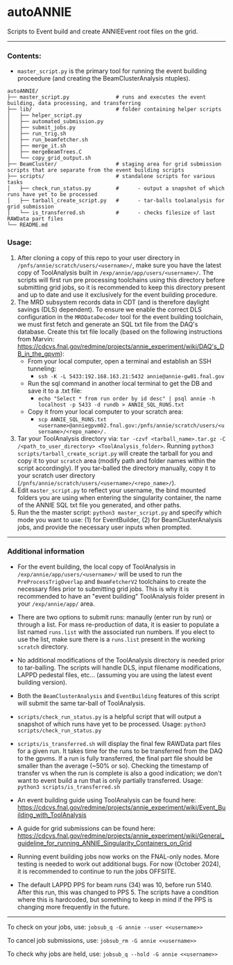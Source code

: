# autoANNIE

Scripts to Event build and create ANNIEEvent root files on the grid.

-----------------------

### Contents:

- `master_script.py` is the primary tool for running the event building proceedure (and creating the BeamClusterAnalysis ntuples).

```
autoANNIE/
├── master_script.py               # runs and executes the event building, data processing, and transferring
├── lib/                           # folder containing helper scripts
│   ├── helper_script.py
│   ├── automated_submission.py
│   ├── submit_jobs.py
│   ├── run_trig.sh
│   ├── run_beamfetcher.sh
│   ├── merge_it.sh
│   ├── mergeBeamTrees.C
│   └── copy_grid_output.sh
├── BeamCluster/                   # staging area for grid submission scripts that are separate from the event building scripts
├── scripts/                       # standalone scripts for various tasks
│   ├── check_run_status.py        #      - output a snapshot of which runs have yet to be processed
│   ├── tarball_create_script.py   #      - tar-balls toolanalysis for grid submission
│   └── is_transferred.sh          #      - checks filesize of last RAWData part files
└── README.md                      
```


### Usage:

1. After cloning a copy of this repo to your user directory in ```/pnfs/annie/scratch/users/<username>/```, make sure you have the latest copy of ToolAnalysis built in ```/exp/annie/app/users/<username>/```. The scripts will first run pre processing toolchains using this directory before submitting grid jobs, so it is recommended to keep this directory present and up to date and use it exclusively for the event building procedure. 
2. The MRD subsystem records data in CDT (and is therefore daylight savings (DLS) dependent). To ensure we enable the correct DLS configuration in the `MRDDataDecoder` tool for the event building toolchain, we must first fetch and generate an SQL txt file from the DAQ's database. Create this txt file locally (based on the following instructions from Marvin: https://cdcvs.fnal.gov/redmine/projects/annie_experiment/wiki/DAQ's_DB_in_the_gpvm): 
   - From your local computer, open a terminal and establish an SSH tunneling:
     - `ssh -K -L 5433:192.168.163.21:5432 annie@annie-gw01.fnal.gov`
   - Run the sql command in another local terminal to get the DB and save it to a .txt file:
     - `echo "Select * from run order by id desc" | psql annie -h localhost -p 5433 -d rundb > ANNIE_SQL_RUNS.txt`
   - Copy it from your local computer to your scratch area:
     - ```scp ANNIE_SQL_RUNS.txt <username>@anniegpvm02.fnal.gov:/pnfs/annie/scratch/users/<username>/<repo_name>/.```
3. Tar your ToolAnalysis directory via: ```tar -czvf <tarball_name>.tar.gz -C /<path_to_user_directory> <ToolAnalysis_folder>```. Running ```python3 scripts/tarball_create_script.py``` will create the tarball for you and copy it to your `scratch` area (modify path and folder names within the script accordingly). If you tar-balled the directory manually, copy it to your scratch user directory (```/pnfs/annie/scratch/users/<username>/<repo_name>/```).
5. Edit ```master_script.py``` to reflect your username, the bind mounted folders you are using when entering the singularity container, the name of the ANNIE SQL txt file you generated, and other paths.
6. Run the the master script: ```python3 master_script.py``` and specify which mode you want to use: (1) for EventBuilder, (2) for BeamClusterAnalysis jobs, and provide the necessary user inputs when prompted.

-----------------------

### Additional information

- For the event building, the local copy of ToolAnalysis in ```/exp/annie/app/users/<username>/``` will be used to run the ```PreProcessTrigOverlap``` and ```BeamFetcherV2``` toolchains to create the necessary files prior to submitting grid jobs. This is why it is recommended to have an "event building" ToolAnalysis folder present in your `/exp/annie/app/` area.

- There are two options to submit runs: manaully (enter run by run) or through a list. For mass re-production of data, it is easier to populate a list named ```runs.list``` with the associated run numbers. If you elect to use the list, make sure there is a ```runs.list``` present in the working ```scratch``` directory.

- No additional modifications of the ToolAnalysis directory is needed prior to tar-balling. The scripts will handle DLS, input filename modifications, LAPPD pedestal files, etc... (assuming you are using the latest event building version).

- Both the ```BeamClusterAnalysis``` and ```EventBuilding``` features of this script will submit the same tar-ball of ToolAnalysis.

- `scripts/check_run_status.py` is a helpful script that will output a snapshot of which runs have yet to be processed. Usage: `python3 scripts/check_run_status.py`

- `scripts/is_transferred.sh` will display the final few RAWData part files for a given run. It takes time for the runs to be transferred from the DAQ to the gpvms. If a run is fully transferred, the final part file should be smaller than the average (~50% or so). Checking the timestamp of transfer vs when the run is complete is also a good indication; we don't want to event build a run that is only partially transferred. Usage: `python3 scripts/is_transferred.sh`

- An event building guide using ToolAnalysis can be found here: https://cdcvs.fnal.gov/redmine/projects/annie_experiment/wiki/Event_Building_with_ToolAnalysis

- A guide for grid submissions can be found here: https://cdcvs.fnal.gov/redmine/projects/annie_experiment/wiki/General_guideline_for_running_ANNIE_Singularity_Containers_on_Grid

- Running event building jobs now works on the FNAL-only nodes. More testing is needed to work out additional bugs. For now (October 2024), it is recommended to continue to run the jobs OFFSITE.

- The default LAPPD PPS for beam runs (34) was 10, before run 5140. After this run, this was changed to PPS 5. The scripts have a condition where this is hardcoded, but something to keep in mind if the PPS is changing more frequently in the future.

-----------------------

To check on your jobs, use: ```jobsub_q -G annie --user <<username>>```

To cancel job submissions, use: ```jobsub_rm -G annie <<username>>```

To check why jobs are held, use: ```jobsub_q --hold -G annie <<username>>```
